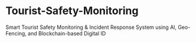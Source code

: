 # Tourist-Safety-Monitoring
Smart Tourist Safety Monitoring &amp; Incident Response System using Al, Geo-Fencing, and Blockchain-based Digital ID
